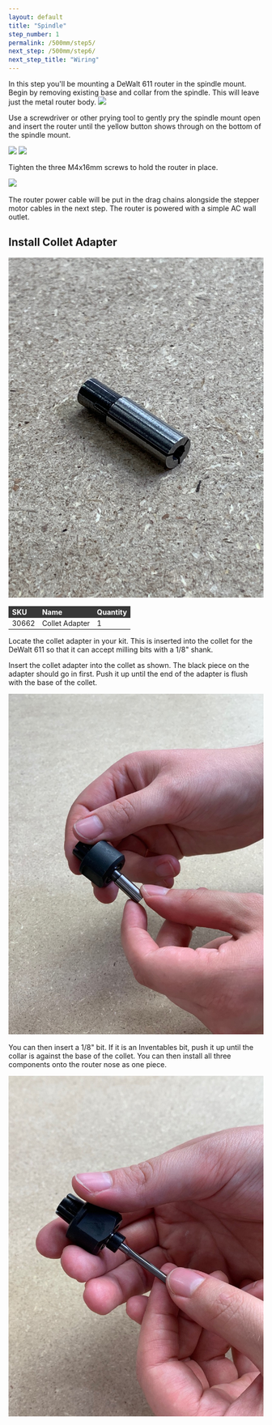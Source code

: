```yaml
---
layout: default
title: "Spindle"
step_number: 1
permalink: /500mm/step5/
next_step: /500mm/step6/
next_step_title: "Wiring"
---
```

In this step you'll be mounting a DeWalt 611 router in the spindle mount. Begin by removing existing base and collar from the spindle. This will leave just the metal router body.
<img src="photo/jpfs_DSC2846.jpg">

Use a screwdriver or other prying tool to gently pry the spindle mount open and insert the router until the yellow button shows through on the bottom of the spindle mount.

<img src="photo/jpfs_DSC2850.jpg">
<img src="photo/jpfs_DSC2856.jpg">

Tighten the three M4x16mm screws to hold the router in place.

<img src="photo/jpfs_DSC2858.jpg">

The router power cable will be put in the drag chains alongside the stepper motor cables in the next step. The router is powered with a simple AC wall outlet.

<div class="step-card">
<h2 id="install-collet-adapter">
  <strong>Install Collet Adapter</strong></h2>
  
  
 <img src="./photo/colletadapter1.JPG">
 
 <br>
 
 <table>
  <tr style="color:#fff;background: #383838;">
    		<td> <b><span class="caps">SKU</span></b> </td>
			<td> <b>Name</b> </td>
			<td> <b>Quantity</b> </td>
  </tr>
  <tr>
    <td> 30662 </td>
    <td> Collet Adapter </td>
    <td> 1 </td>
  </tr>
  </table> 
  
 Locate the collet adapter in your kit. This is inserted into the collet for the DeWalt 611 so that it can accept milling bits with a 1/8" shank.
  
 Insert the collet adapter into the collet as shown. The black piece on the adapter should go in first. Push it up until the end of the adapter is flush with the base of the collet.
 
 <img src="./photo/colletadapter2.jpg"> 
 
 You can then insert a 1/8" bit. If it is an Inventables bit, push it up until the collar is against the base of the collet. You can then install all three components onto the router nose as one piece.
 
 <img src="./photo/colletadaper3.jpg"> 
